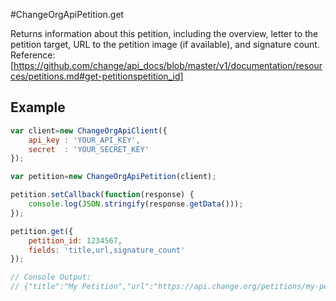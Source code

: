 #ChangeOrgApiPetition.get

Returns information about this petition, including the overview, letter to the petition target, URL to the petition image (if available), and signature count.
Reference: [https://github.com/change/api_docs/blob/master/v1/documentation/resources/petitions.md#get-petitionspetition_id]

Example
------
```javascript
var client=new ChangeOrgApiClient({
	api_key	: 'YOUR_API_KEY',
	secret 	: 'YOUR_SECRET_KEY'
});

var petition=new ChangeOrgApiPetition(client);

petition.setCallback(function(response) {
	console.log(JSON.stringify(response.getData()));
});

petition.get({
	petition_id: 1234567,
	fields: 'title,url,signature_count'
});

// Console Output:
// {"title":"My Petition","url":"https://api.change.org/petitions/my-petition","signature_count":239}
```